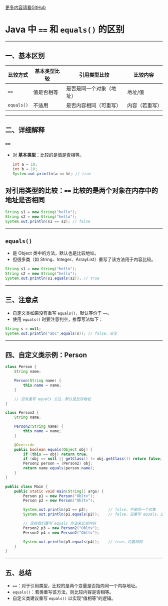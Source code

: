 [更多内容请看GitHub](https://github.com/Obltv/algorithms_daily)

# Java 中 `==` 和 `equals()` 的区别

---

## 一、基本区别

| 比较方式     | 基本类型比较 | 引用类型比较         | 比较内容       |
|------------|------------|-------------------|--------------|
| `==`       | 值是否相等   | 是否是同一个对象（地址） | 地址/值        |
| `equals()` | 不适用       | 是否内容相同（可重写）   | 内容（若重写） |

---

## 二、详细解释

### `==`

- 对 **基本类型**：比较的是值是否相等。

  ```java
  int a = 10;
  int b = 10;
  System.out.println(a == b); // true
  ```

## 对引用类型的比较：`==` 比较的是两个对象在内存中的地址是否相同

```java
String s1 = new String("hello");
String s2 = new String("hello");
System.out.println(s1 == s2); // false
```

---

## `equals()`

- 是 Object 类中的方法，默认也是比较地址。
- 但很多类（如 String、Integer、ArrayList）重写了该方法用于内容比较。

```java
String s1 = new String("hello");
String s2 = new String("hello");
System.out.println(s1.equals(s2)); // true
```

---

## 三、注意点

- 自定义类如果没有重写 `equals()`，默认等价于 `==`。
- 使用 `equals()` 时要注意判空，推荐写法如下：

```java
String s = null;
System.out.println("abc".equals(s)); // false，安全
```

---

## 四、自定义类示例：Person

```java
class Person {
    String name;

    Person(String name) {
        this.name = name;
    }

    // 没有重写 equals 方法，默认是比较地址
}

class Person2 {
    String name;

    Person2(String name) {
        this.name = name;
    }

    @Override
    public boolean equals(Object obj) {
        if (this == obj) return true;
        if (obj == null || getClass() != obj.getClass()) return false;
        Person2 person = (Person2) obj;
        return name.equals(person.name);
    }
}

public class Main {
    public static void main(String[] args) {
        Person p1 = new Person("Obltv");
        Person p2 = new Person("Obltv");

        System.out.println(p1 == p2);         // false，不是同一个对象
        System.out.println(p1.equals(p2));    // false，没重写 equals，比较地址

        // 现在我们重写 equals 方法来比较内容
        Person2 p3 = new Person2("Obltv");
        Person2 p4 = new Person2("Obltv");

        System.out.println(p3.equals(p4));    // true，内容相同
    }
}
```

---

## 五、总结

- `==`：对于引用类型，比较的是两个变量是否指向同一个内存地址。
- `equals()`：若类重写该方法，则比较内容是否相等。
- 自定义类建议重写 `equals()` 以实现“值相等”的逻辑。